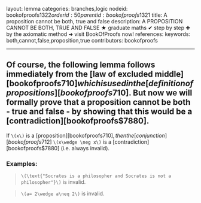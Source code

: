layout: lemma
categories: branches,logic
nodeid: bookofproofs$1322
orderid: 50
parentid: bookofproofs$1321
title: A proposition cannot be both, true and false
description: A PROPOSITION CANNOT BE BOTH, TRUE AND FALSE &#9733; graduate maths &#10004; step by step &#10010; by the axiomatic method &#10140; visit BookOfProofs now!
references: 
keywords: both,cannot,false,proposition,true
contributors: bookofproofs

---
Of course, the following lemma follows immediately from the [law of excluded middle][bookofproofs$710] which is used in the [definition of propositions][bookofproofs$710]. But now we will formally prove that a proposition cannot be both - true and false - by showing that this would be a [contradiction][bookofproofs$7880].
---

If `\(x\)` is a [proposition][bookofproofs$710], then the [conjunction][bookofproofs$712] `\(x\wedge \neg x\)` is a [contradiction][bookofproofs$7880] (i.e. always invalid). 


### Examples:

> `\(\text{"Socrates is a philosopher and Socrates is not a philosopher"}\)` is invalid.

> `\(a= 2\wedge a\neq 2\)` is invalid.
